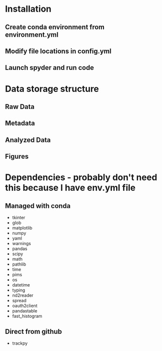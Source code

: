 # Installation
## Create conda environment from environment.yml
## Modify file locations in config.yml
## Launch spyder and run code

# Data storage structure
## Raw Data
## Metadata
## Analyzed Data
## Figures

# Dependencies - probably don't need this because I have env.yml file
## Managed with conda
- tkinter
- glob
- matplotlib
- numpy
- yaml
- warnings
- pandas
- scipy
- math
- pathlib
- time
- pims
- os
- datetime
- typing
- nd2reader
- spread
- oauth2client
- pandastable
- fast_histogram

## Direct from github
- trackpy

